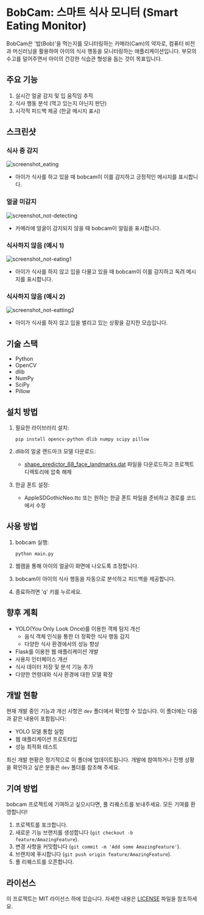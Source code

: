 # BobCam: 스마트 식사 모니터 (Smart Eating Monitor)

BobCam은 '밥(Bob)'을 먹는지를 모니터링하는 카메라(Cam)의 약자로, 컴퓨터 비전과 머신러닝을 활용하여 아이의 식사 행동을 모니터링하는 애플리케이션입니다. 부모의 수고를 덜어주면서 아이의 건강한 식습관 형성을 돕는 것이 목표입니다.

## 주요 기능

1. 실시간 얼굴 감지 및 입 움직임 추적
2. 식사 행동 분석 (먹고 있는지 아닌지 판단)
3. 시각적 피드백 제공 (한글 메시지 표시)

## 스크린샷

### 식사 중 감지

![screenshot_eating](https://github.com/user-attachments/assets/951998a7-99c0-472e-bc82-38ea59019b74)

- 아이가 식사를 하고 있을 때 bobcam이 이를 감지하고 긍정적인 메시지를 표시합니다.

### 얼굴 미감지

![screenshot_not-detecting](https://github.com/user-attachments/assets/a916676b-0191-428a-9680-997ccc80f2f8)

- 카메라에 얼굴이 감지되지 않을 때 bobcam이 알림을 표시합니다.

### 식사하지 않음 (예시 1)

![screenshot_not-eating1](https://github.com/user-attachments/assets/0b69c5f6-e552-495d-8f96-7a77ba7ccce8)

- 아이가 식사를 하지 않고 입을 다물고 있을 때 bobcam이 이를 감지하고 독려 메시지를 표시합니다.

### 식사하지 않음 (예시 2)

![screenshot_not-eatting2](https://github.com/user-attachments/assets/09a5e60e-732b-424e-8a5d-d7610775f6ff)

- 아이가 식사를 하지 않고 입을 벌리고 있는 상황을 감지한 모습입니다.

## 기술 스택

- Python
- OpenCV
- dlib
- NumPy
- SciPy
- Pillow

## 설치 방법

1. 필요한 라이브러리 설치:

   ```
   pip install opencv-python dlib numpy scipy pillow
   ```

2. dlib의 얼굴 랜드마크 모델 다운로드:

   - [shape_predictor_68_face_landmarks.dat](http://dlib.net/files/shape_predictor_68_face_landmarks.dat.bz2) 파일을 다운로드하고 프로젝트 디렉토리에 압축 해제

3. 한글 폰트 설정:
   - AppleSDGothicNeo.ttc 또는 원하는 한글 폰트 파일을 준비하고 경로를 코드에서 수정

## 사용 방법

1. bobcam 실행:

   ```
   python main.py
   ```

2. 웹캠을 통해 아이의 얼굴이 화면에 나오도록 조정합니다.
3. bobcam이 아이의 식사 행동을 자동으로 분석하고 피드백을 제공합니다.
4. 종료하려면 'q' 키를 누르세요.

## 향후 계획

- YOLO(You Only Look Once)를 이용한 객체 탐지 개선
  - 음식 객체 인식을 통한 더 정확한 식사 행동 감지
  - 다양한 식사 환경에서의 성능 향상
- Flask를 이용한 웹 애플리케이션 개발
- 사용자 인터페이스 개선
- 식사 데이터 저장 및 분석 기능 추가
- 다양한 연령대와 식사 환경에 대한 모델 확장

## 개발 현황

현재 개발 중인 기능과 개선 사항은 `dev` 폴더에서 확인할 수 있습니다. 이 폴더에는 다음과 같은 내용이 포함됩니다:

- YOLO 모델 통합 실험
- 웹 애플리케이션 프로토타입
- 성능 최적화 테스트

최신 개발 현황은 정기적으로 이 폴더에 업데이트됩니다. 개발에 참여하거나 진행 상황을 확인하고 싶은 분들은 `dev` 폴더를 참조해 주세요.

## 기여 방법

bobcam 프로젝트에 기여하고 싶으시다면, 풀 리퀘스트를 보내주세요. 모든 기여를 환영합니다!

1. 프로젝트를 포크합니다.
2. 새로운 기능 브랜치를 생성합니다 (`git checkout -b feature/AmazingFeature`).
3. 변경 사항을 커밋합니다 (`git commit -m 'Add some AmazingFeature'`).
4. 브랜치에 푸시합니다 (`git push origin feature/AmazingFeature`).
5. 풀 리퀘스트를 오픈합니다.

## 라이선스

이 프로젝트는 MIT 라이선스 하에 있습니다. 자세한 내용은 [LICENSE](LICENSE) 파일을 참조하세요.
